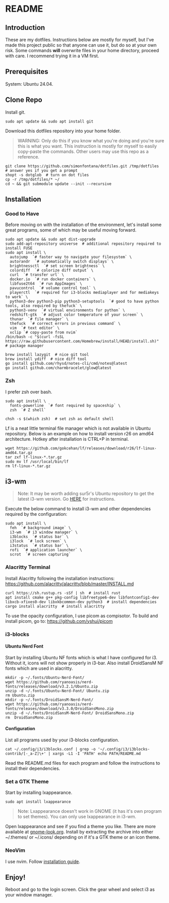 README
======

## Introduction
These are my dotfiles.
Instructions below are mostly for myself, but I've made this project public so that anyone can use it, but do so at your own risk.
Some commands **will** overwrite files in your home directory, proceed with care. I recommend trying it in a VM first.

## Prerequisites

System: Ubuntu 24.04.

## Clone Repo

Install git.

```
sudo apt update && sudo apt install git
```

Download this dotfiles repository into your home folder.
> WARNING: Only do this if you know what you're doing and you're sure this is what you want.
> This instruction is mostly for myself to easily copy-paste the commands.
> Other users may use this repo as a reference.

```
git clone https://github.com/simonfontana/dotfiles.git /tmp/dotfiles  # answer yes if you get a prompt
shopt -s dotglob  # turn on dot files
cp -r /tmp/dotfiles/* ~/
cd ~ && git submodule update --init --recursive
```

## Installation

### Good to Have

Before moving on with the installation of the environment, let's install some great programs, some of which may be useful moving forward.

```
sudo apt update && sudo apt dist-upgrade
sudo add-apt-repository universe  # additional repository required to install FUSE
sudo apt install \
  autojump  `# faster way to navigate your filesystem` \
  autorandr  `# automatically switch displays` \
  brightnessctl  `# set screen brightness` \
  colordiff  `# colorize diff output` \
  curl  `# transfer url` \
  docker.io  `# run docker containers` \
  libfuse2t64  `# run AppImages` \
  pavucontrol  `# volume control tool` \
  playerctl  `# required for i3-blocks mediaplayer and for mediakeys to work` \
  python3-dev python3-pip python3-setuptools  `# good to have python tools, also required by thefuck` \
  python3-venv  `# virtual environments for python` \
  redshift-gtk  `# adjust color temperature of your screen` \
  thunar  `# file manager` \
  thefuck  `# correct errors in previous command` \
  vim  `# text editor` \
  xclip `# copy-paste from nvim`
/bin/bash -c "$(curl -fsSL https://raw.githubusercontent.com/Homebrew/install/HEAD/install.sh)"  # package manager
```

```
brew install lazygit  # nice git tool
brew install ydiff  # nice diff tool
go install github.com/rhysd/notes-cli/cmd/notes@latest
go install github.com/charmbracelet/glow@latest
```

### Zsh

I prefer zsh over bash.

```
sudo apt install \
  fonts-powerline  `# font required by spaceship` \
  zsh  `# Z shell`
```
```
chsh -s $(which zsh)  # set zsh as default shell
```

Lf is a neat little terminal file manager which is not available in Ubuntu repository.
Below is an example on how to install version r26 on amd64 architecture.
Hotkey after installation is CTRL+P in terminal.

```
wget https://github.com/gokcehan/lf/releases/download/r26/lf-linux-amd64.tar.gz
tar zxf lf-linux-*.tar.gz
sudo mv lf /usr/local/bin/lf
rm lf-linux-*.tar.gz
```

## i3-wm

> Note: It may be worth adding sur5r's Ubuntu repository to get the latest i3-wm version.
> Go [HERE](https://i3wm.org/docs/repositories.html) for instructions.


Execute the below command to install i3-wm and other dependencies required by the configuration:

```
sudo apt install \
  feh  `# background image` \
  i3-wm  `# i3 window manager` \
  i3blocks  `# status bar` \
  i3lock  `# lock screen` \
  i3status  `# status bar` \
  rofi  `# application launcher` \
  scrot  `# screen capturing`
```

### Alacritty Terminal

Install Alacritty following the installation instructions: https://github.com/alacritty/alacritty/blob/master/INSTALL.md

```
curl https://sh.rustup.rs -sSf | sh  # install rust
apt install cmake g++ pkg-config libfreetype6-dev libfontconfig1-dev libxcb-xfixes0-dev libxkbcommon-dev python3  # install dependencies
cargo install alacritty  # install alacritty
```

To use the opacity configuration, I use picom as compisotor.
To build and install picom, go to: https://github.com/yshui/picom

### i3-blocks

#### Ubuntu Nerd Font

Start by installing Ubuntu NF fonts which is what I have configured for i3.
Without it, icons will not show properly in i3-bar.
Also install DroidSansM NF fonts which are used in alacritty.
```
mkdir -p ~/.fonts/Ubuntu-Nerd-Font/
wget https://github.com/ryanoasis/nerd-fonts/releases/download/v3.2.1/Ubuntu.zip
unzip -d ~/.fonts/Ubuntu-Nerd-Font/ Ubuntu.zip
rm Ubuntu.zip
mkdir -p ~/.fonts/DroidSansM-Nerd-Font/
wget https://github.com/ryanoasis/nerd-fonts/releases/download/v3.3.0/DroidSansMono.zip
unzip -d ~/.fonts/DroidSansM-Nerd-Font/ DroidSansMono.zip
rm  DroidSansMono.zip
```

#### Configuration

List all programs used by your i3-blocks configuration.

```
cat ~/.config/i3/i3blocks.conf | grep -o '~/.config/i3/i3blocks-contrib/[-_a-Z]\+' | xargs -L1 -I 'PATH' echo PATH/README.md
```

Read the README.md files for each program and follow the instructions to install their dependencies.

### Set a GTK Theme

Start by installing lxappearance.

```
sudo apt install lxappearance
```

> Note: Lxappearance doesn't work in GNOME (it has it's own program to set themes).
> You can only use lxappearance in i3-wm.

Open lxappearance and see if you find a theme you like.
There are more available at [gnome-look.org](gnome-look.org).
Install by extracting the archive into either ~/.themes/ or ~/.icons/ depending on if it's a GTK theme or an icon theme.

### NeoVim

I use nvim. Follow [installation guide](https://github.com/neovim/neovim/blob/master/INSTALL.md#linux).

## Enjoy!

Reboot and go to the login screen. Click the gear wheel and select i3 as your window manager.
